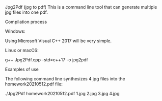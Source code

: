 Jpg2Pdf (jpg to pdf)
This is a command line tool that can generate multiple jpg files into one pdf.


Compilation process

Windows:

Using Microsoft Visual C++ 2017 will be very simple.


Linux or macOS:

g++ Jpg2Pdf.cpp -std=c++17 -o jpg2pdf


Examples of use

The following command line synthesizes 4 jpg files into the homework20210512.pdf file:

./Jpg2Pdf homework20210512.pdf 1.jpg 2.jpg 3.jpg 4.jpg

